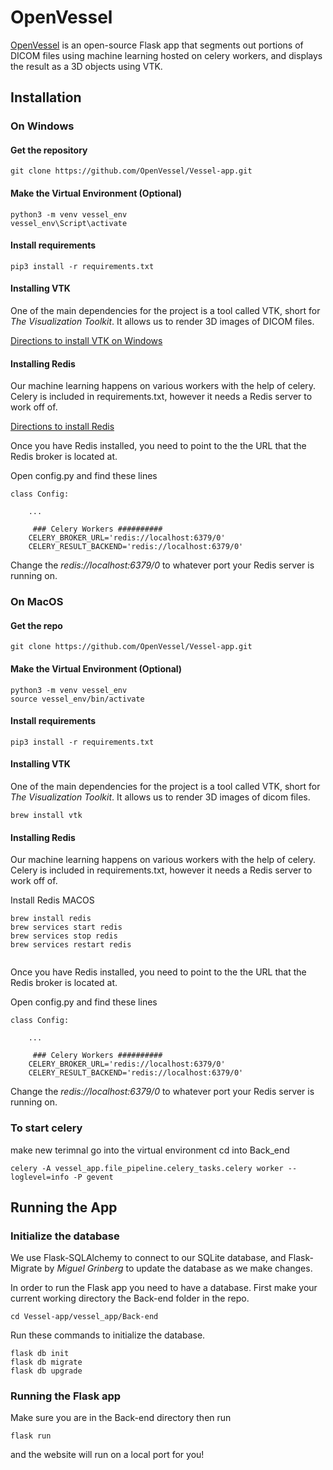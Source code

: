 # OpenVessel

[OpenVessel](http://openvessel.org/) is an open-source Flask app that segments out portions of DICOM files using machine learning hosted on celery workers, and displays the result as a 3D objects using VTK. 

## Installation

### On Windows 

#### Get the repository
```  
git clone https://github.com/OpenVessel/Vessel-app.git
```

#### Make the Virtual Environment (Optional)
```
python3 -m venv vessel_env  
vessel_env\Script\activate   
```  

#### Install requirements
```
pip3 install -r requirements.txt
```


#### Installing VTK
One of the main dependencies for the project is a tool called VTK, short for *The Visualization Toolkit*. It allows us to render 3D images of DICOM files.

[Directions to install VTK on Windows](https://vtk.org/Wiki/VTK/Building/Windows)

#### Installing Redis

Our machine learning happens on various workers with the help of celery. Celery is included in requirements.txt, however it needs a Redis server to work off of. 

[Directions to install Redis](https://redis.io/download)

Once you have Redis installed, you need to point to the the URL that the Redis broker is located at.

Open config.py and find these lines 

```
class Config: 

	...
	 
     ### Celery Workers ##########  
    CELERY_BROKER_URL='redis://localhost:6379/0'  
    CELERY_RESULT_BACKEND='redis://localhost:6379/0'
```
Change the *redis://localhost:6379/0* to whatever port your Redis server is running on.

### On MacOS

#### Get the repo  
```  
git clone https://github.com/OpenVessel/Vessel-app.git 
```

#### Make the Virtual Environment (Optional)
```
python3 -m venv vessel_env  
source vessel_env/bin/activate   
```  

#### Install requirements
```
pip3 install -r requirements.txt
```

#### Installing VTK
One of the main dependencies for the project is a tool called VTK, short for *The Visualization Toolkit*. It allows us to render 3D images of dicom files. 

```
brew install vtk
```

#### Installing Redis

Our machine learning happens on various workers with the help of celery. Celery is included in requirements.txt, however it needs a Redis server to work off of. 

Install Redis MACOS
```
brew install redis
brew services start redis
brew services stop redis
brew services restart redis
```
```

```
Once you have Redis installed, you need to point to the the URL that the Redis broker is located at.

Open config.py and find these lines 

```
class Config:  

	...

     ### Celery Workers ##########  
    CELERY_BROKER_URL='redis://localhost:6379/0'  
    CELERY_RESULT_BACKEND='redis://localhost:6379/0'
```
Change the *redis://localhost:6379/0* to whatever port your Redis server is running on.

### To start celery
make new terimnal 
go into the virtual environment 
cd into Back_end
```
celery -A vessel_app.file_pipeline.celery_tasks.celery worker --loglevel=info -P gevent
```

## Running the App

### Initialize the database

We use Flask-SQLAlchemy to connect to our SQLite database, and Flask-Migrate by _Miguel Grinberg_ to update the database as we make changes. 

In order to run the Flask app you need to have a database. 
First make your current working directory the Back-end folder in the repo. 
```
cd Vessel-app/vessel_app/Back-end
```
Run these commands to initialize the database.

```
flask db init
flask db migrate
flask db upgrade
```
### Running the Flask app

Make sure you are in the Back-end directory then run
```
flask run
```
and the website will run on a local port for you!
